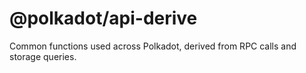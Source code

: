 
@polkadot/api-derive
====================

Common functions used across Polkadot, derived from RPC calls and storage queries.

